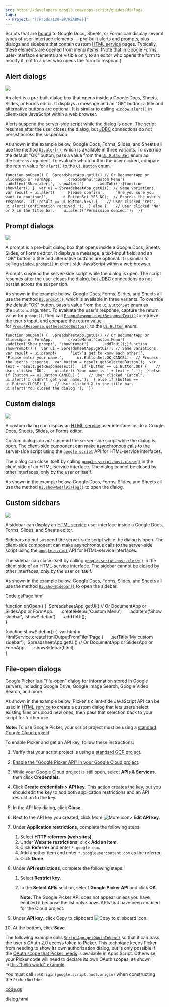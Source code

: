 ```yaml
---
src: https://developers.google.com/apps-script/guides/dialogs
tags: 
-> Project: "[[Prods/120-BP/README]]"
---
```

Scripts that are [bound](https://developers.google.com/apps-script/scripts_containers) to Google Docs, Sheets, or Forms can display several types of user-interface elements — pre-built alerts and prompts, plus dialogs and sidebars that contain custom [HTML service](https://developers.google.com/apps-script/guides/html) pages. Typically, these elements are opened from [menu items](https://developers.google.com/apps-script/guides/menus). (Note that in Google Forms, user-interface elements are visible only to an editor who opens the form to modify it, not to a user who opens the form to respond.)

## Alert dialogs

![](https://developers.google.com/static/apps-script/images/alert.png)

An alert is a pre-built dialog box that opens inside a Google Docs, Sheets, Slides, or Forms editor. It displays a message and an "OK" button; a title and alternative buttons are optional. It is similar to calling [`window.alert()`](https://developer.mozilla.org/en-US/docs/Web/API/window.alert) in client-side JavaScript within a web browser.

Alerts suspend the server-side script while the dialog is open. The script resumes after the user closes the dialog, but [JDBC](https://developers.google.com/apps-script/guides/jdbc) connections do not persist across the suspension.

As shown in the example below, Google Docs, Forms, Slides, and Sheets all use the method [`Ui.alert()`](https://developers.google.com/apps-script/reference/base/ui#alert(String)), which is available in three variants. To override the default "OK" button, pass a value from the [`Ui.ButtonSet`](https://developers.google.com/apps-script/reference/base/button-set) enum as the `buttons` argument. To evaluate which button the user clicked, compare the return value for `alert()` to the [`Ui.Button`](https://developers.google.com/apps-script/reference/base/button) enum.

```
function onOpen() {  SpreadsheetApp.getUi() // Or DocumentApp or SlidesApp or FormApp.      .createMenu('Custom Menu')      .addItem('Show alert', 'showAlert')      .addToUi();}function showAlert() {  var ui = SpreadsheetApp.getUi(); // Same variations.  var result = ui.alert(     'Please confirm',     'Are you sure you want to continue?',      ui.ButtonSet.YES_NO);  // Process the user's response.  if (result == ui.Button.YES) {    // User clicked "Yes".    ui.alert('Confirmation received.');  } else {    // User clicked "No" or X in the title bar.    ui.alert('Permission denied.');  }}
```

## Prompt dialogs

![](https://developers.google.com/static/apps-script/images/prompt.png)

A prompt is a pre-built dialog box that opens inside a Google Docs, Sheets, Slides, or Forms editor. It displays a message, a text-input field, and an "OK" button; a title and alternative buttons are optional. It is similar to calling [`window.prompt()`](https://developer.mozilla.org/en-US/docs/Web/API/window.prompt) in client-side JavaScript within a web browser.

Prompts suspend the server-side script while the dialog is open. The script resumes after the user closes the dialog, but [JDBC](https://developers.google.com/apps-script/guides/jdbc) connections do not persist across the suspension.

As shown in the example below, Google Docs¸ Forms, Slides, and Sheets all use the method [`Ui.prompt()`](https://developers.google.com/apps-script/reference/base/ui#prompt(String)), which is available in three variants. To override the default "OK" button, pass a value from the [`Ui.ButtonSet`](https://developers.google.com/apps-script/reference/base/button-set) enum as the `buttons` argument. To evaluate the user's response, capture the return value for `prompt()`, then call [`PromptResponse.getResponseText()`](https://developers.google.com/apps-script/reference/base/prompt-response#getResponseText()) to retrieve the user's input, and compare the return value for [`PromptResponse.getSelectedButton()`](https://developers.google.com/apps-script/reference/base/prompt-response#getSelectedButton()) to the [`Ui.Button`](https://developers.google.com/apps-script/reference/base/button) enum.

```
function onOpen() {  SpreadsheetApp.getUi() // Or DocumentApp or SlidesApp or FormApp.      .createMenu('Custom Menu')      .addItem('Show prompt', 'showPrompt')      .addToUi();}function showPrompt() {  var ui = SpreadsheetApp.getUi(); // Same variations.  var result = ui.prompt(      'Let\'s get to know each other!',      'Please enter your name:',      ui.ButtonSet.OK_CANCEL);  // Process the user's response.  var button = result.getSelectedButton();  var text = result.getResponseText();  if (button == ui.Button.OK) {    // User clicked "OK".    ui.alert('Your name is ' + text + '.');  } else if (button == ui.Button.CANCEL) {    // User clicked "Cancel".    ui.alert('I didn\'t get your name.');  } else if (button == ui.Button.CLOSE) {    // User clicked X in the title bar.    ui.alert('You closed the dialog.');  }}
```

## Custom dialogs

![](https://developers.google.com/static/apps-script/images/dialog.png)

A custom dialog can display an [HTML service](https://developers.google.com/apps-script/guides/html) user interface inside a Google Docs, Sheets, Slides, or Forms editor.

Custom dialogs do _not_ suspend the server-side script while the dialog is open. The client-side component can make asynchronous calls to the server-side script using the [`google.script`](https://developers.google.com/apps-script/guides/html/communication) API for HTML-service interfaces.

The dialog can close itself by calling [`google.script.host.close()`](https://developers.google.com/apps-script/guides/html/communication#closing_dialogs_and_sidebars_in_google_apps) in the client side of an HTML-service interface. The dialog cannot be closed by other interfaces, only by the user or itself.

As shown in the example below, Google Docs, Forms, Slides, and Sheets all use the method [`Ui.showModalDialog()`](https://developers.google.com/apps-script/reference/base/ui#showModalDialog(Object,String)) to open the dialog.

## Custom sidebars

![](https://developers.google.com/static/apps-script/images/sidebar.png)

A sidebar can display an [HTML service](https://developers.google.com/apps-script/guides/html) user interface inside a Google Docs, Forms, Slides, and Sheets editor.

Sidebars do _not_ suspend the server-side script while the dialog is open. The client-side component can make asynchronous calls to the server-side script using the [`google.script`](https://developers.google.com/apps-script/guides/html/communication) API for HTML-service interfaces.

The sidebar can close itself by calling [`google.script.host.close()`](https://developers.google.com/apps-script/guides/html/communication#closing_dialogs_and_sidebars_in_google_apps) in the client side of an HTML-service interface. The sidebar cannot be closed by other interfaces, only by the user or itself.

As shown in the example below, Google Docs, Forms, Slides, and Sheets all use the method [`Ui.showSidebar()`](https://developers.google.com/apps-script/reference/base/ui#showSidebar(Object)) to open the sidebar.

[Code.gs](https://developers.google.com/apps-script/guides/dialogs#code.gs)[Page.html](https://developers.google.com/apps-script/guides/dialogs#page.html)

function onOpen() {  SpreadsheetApp.getUi() // Or DocumentApp or SlidesApp or FormApp.      .createMenu('Custom Menu')      .addItem('Show sidebar', 'showSidebar')      .addToUi();  
}  
  
function showSidebar() {  var html = HtmlService.createHtmlOutputFromFile('Page')      .setTitle('My custom sidebar');  SpreadsheetApp.getUi() // Or DocumentApp or SlidesApp or FormApp.      .showSidebar(html);  
}

## File-open dialogs

[Google Picker](https://developers.google.com/picker) is a "file-open" dialog for information stored in Google servers, including Google Drive, Google Image Search, Google Video Search, and more.

As shown in the example below, Picker's client-side JavaScript API can be used in [HTML service](https://developers.google.com/apps-script/guides/html) to create a custom dialog that lets users select existing files or upload new ones, then pass that selection back to your script for further use.

**Note:** To use Google Picker, your script project must be using a [standard Google Cloud project](https://developers.google.com/apps-script/guides/cloud-platform-projects#standard_cloud_platform_projects).

To enable Picker and get an API key, follow these instructions:

1. Verify that your script project is using a [standard GCP project](https://developers.google.com/apps-script/guides/cloud-platform-projects#standard_cloud_platform_projects).
2. [Enable the "Google Picker API" in your Google Cloud project](https://developers.google.com/apps-script/guides/cloud-platform-projects#enabling_an_api_in_a_standard_gcp_project).
3. While your Google Cloud project is still open, select **APIs & Services**, then click **Credentials**.
4. Click **Create credentials > API key**. This action creates the key, but you should edit the key to add both application restrictions and an API restriction to the key.
5. In the API key dialog, click **Close**.
6. Next to the API key you created, click More ![More icon](https://fonts.gstatic.com/s/i/short-term/release/googlesymbols/more_vert/default/24px.svg)> **Edit API key**.
7. Under **Application restrictions**, complete the following steps:
    
    1. Select **HTTP referrers (web sites)**.
    2. Under **Website restrictions**, click **Add an item**.
    3. Click **Referrer** and enter `*.google.com`.
    4. Add another item and enter `*.googleusercontent.com` as the referrer.
    5. Click **Done**.
8. Under **API restrictions**, complete the following steps:
    
    1. Select **Restrict key**.
    2. In the **Select APIs** section, select **Google Picker API** and click **OK**.
        
        **Note:** The Google Picker API does not appear unless you have enabled it because the list only shows APIs that have been enabled for the Cloud project.
        
9. Under **API key**, click Copy to clipboard ![Copy to clipboard icon](https://fonts.gstatic.com/s/i/short-term/release/googlesymbols/content_copy/default/24px.svg).
    
10. At the bottom, click **Save**.
    

The following example calls [`ScriptApp.getOAuthToken()`](https://developers.google.com/apps-%20%20script/reference/script/script-app#getOAuthToken()) so that it can pass the user's OAuth 2.0 access token to Picker. This technique keeps Picker from needing to show its own authorization dialog, but is only possible if the [OAuth scope that Picker needs](https://developers.google.com/picker/docs#otherviews) is available in Apps Script. Otherwise, your Picker code will need to declare its own OAuth scopes, as shown in [this "hello world" example](https://developers.google.com/picker/docs#hiworld).  
  
You must call `setOrigin(google.script.host.origin)` when constructing the `PickerBuilder`.

[code.gs](https://developers.google.com/apps-script/guides/dialogs#code.gs)

[dialog.html](https://developers.google.com/apps-script/guides/dialogs#dialog.html)